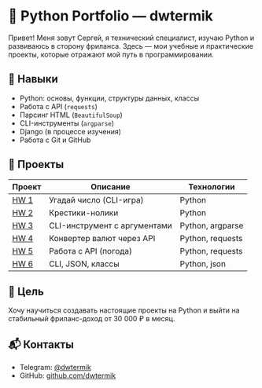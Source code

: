 # 🐍 Python Portfolio — dwtermik

Привет! Меня зовут Сергей, я технический специалист, изучаю Python и развиваюсь в сторону фриланса. Здесь — мои учебные и практические проекты, которые отражают мой путь в программировании.

## 🔧 Навыки

- Python: основы, функции, структуры данных, классы
- Работа с API (`requests`)
- Парсинг HTML (`BeautifulSoup`)
- CLI-инструменты (`argparse`)
- Django (в процессе изучения)
- Работа с Git и GitHub

## 📂 Проекты

| Проект | Описание | Технологии |
|--------|----------|------------|
| [HW 1](./hw_1) | Угадай число (CLI-игра) | Python |
| [HW 2](./hw_2) | Крестики-нолики | Python |
| [HW 3](./hw_3) | CLI-инструмент с аргументами | Python, argparse |
| [HW 4](./hw_4) | Конвертер валют через API | Python, requests |
| [HW 5](./hw_5) | Работа с API (погода) | Python, requests |
| [HW 6](./hw_6) | CLI, JSON, классы | Python, json |

## 🚀 Цель

Хочу научиться создавать настоящие проекты на Python и выйти на стабильный фриланс-доход от 30 000 ₽ в месяц.

## 📬 Контакты

- Telegram: [@dwtermik](https://t.me/dwtermik)
- GitHub: [github.com/dwtermik](https://github.com/dwtermik)

